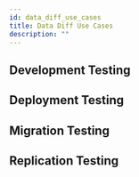 ```yaml
---
id: data_diff_use_cases
title: Data Diff Use Cases
description: ""
---
```

## Development Testing
## Deployment Testing
## Migration Testing
## Replication Testing